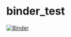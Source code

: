 # binder_test

[![Binder](https://mybinder.org/badge_logo.svg)](https://mybinder.org/v2/gh/Shushant2502/binder_test/main?labpath=test.ipynb)